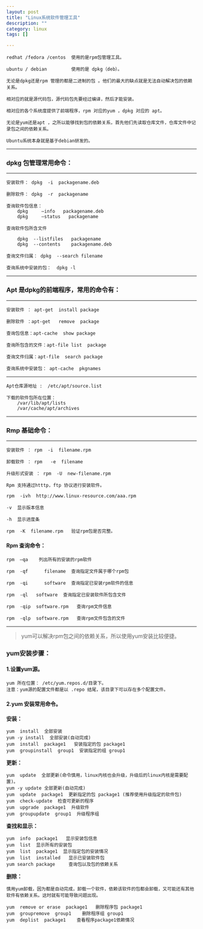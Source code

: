 ```yaml
---
layout: post
title: "Linux系统软件管理工具"
description: ""
category: linux
tags: []

---
```


    redhat /fedora /centos  使用的是rpm包管理工具。

    ubuntu / debian         使用的是 dpkg（deb）。

    无论是dpkg还是rpm 管理的都是二进制的包 。他们的最大的缺点就是无法自动解决包的依赖关系。

    相对应的就是源代码包，源代码包先要经过编译，然后才能安装。

    相对应的各个系统度提供了前端程序，rpm 对应的yum ，dpkg 对应的 apt。

    无论是yum还是apt ，之所以能够找到包的依赖关系，首先他们先读取仓库文件，仓库文件中记录包之间的依赖关系。

    Ubuntu系统本身就是基于debian研发的。

---

### dpkg 包管理常用命令：

---

    安装软件： dpkg  -i  packagename.deb

    删除软件： dpkg  -r  packagename

    查询软件包信息：
        dpkg     –info   packagename.deb
        dpkg     –status   packagename

    查询软件包所含文件

        dpkg  --listfiles   packagename
        dpkg  --contents    packagename.deb

    查询文件归属： dpkg  --search filename

    查询系统中安装的包：  dpkg -l

---

### Apt 是dpkg的前端程序，常用的命令有：

---

    安装软件 ： apt-get  install package

    删除软件 ：apt-get   remove  package

    查询包信息：apt-cache  show package

    查询所包含的文件：apt-file list  package

    查询文件归属：apt-file  search package

    查询系统中安装包： apt-cache  pkgnames

---

    Apt仓库源地址 :  /etc/apt/source.list   

    下载的软件包所在位置：
        /var/lib/apt/lists
        /var/cache/apt/archives

---

### Rmp 基础命令：

---

    安装软件 ： rpm  -i  filename.rpm

    卸载软件 ： rpm   -e  filename

    升级形式安装 ： rpm  -U  new-filename.rpm

    Rpm 支持通过htttp，ftp 协议进行安装软件。

    rpm  -ivh  http://www.linux-resource.com/aaa.rpm 

    -v  显示版本信息

    -h  显示进度条

    rpm  -K  filename.rpm   验证rpm包是否完整。


#### Rpm 查询命令：

    rpm  –qa    列出所有的安装的rpm软件

    rpm  -qf      filename  查询指定文件属于哪个rpm包

    rpm  -qi      software  查询指定已安装rpm软件的信息

    rpm  -ql   software  查询指定已安装软件所包含文件

    rpm  -qip  software.rpm   查询rpm文件信息

    rpm  -qlp  software.rpm   查询rpm文件包含的文件

---

> yum可以解决rpm包之间的依赖关系，所以使用yum安装比较便捷。

### yum安装步骤：

#### 1.设置yum源。

    yum 所在位置： /etc/yum.repos.d/目录下。
    注意：yum源的配置文件都是以 .repo 结尾，该目录下可以存在多个配置文件。

#### 2.yum 安装常用命令。

**安装：**

    yum  install  全部安装
    yum -y install  全部安装(自动完成)
    yum  install  package1   安装指定的包 package1
    yum  groupinstall  group1  安装指定的组 group1

**更新：**

    yum  update  全部更新(命令慎用，linux内核也会升级，升级后的linux内核是需要配置)。
    yum -y update 全部更新(自动完成)
    yum  update  package1  更新指定的包 package1 (推荐使用升级指定的软件包)
    yum  check-update  检查可更新的程序
    yum  upgrade  package1  升级软件
    yum  groupupdate  group1  升级程序组 

**查找和显示：**

    yum  info  package1   显示安装包信息
    yum  list  显示所有的安装包
    yum  list  package1  显示指定包的安装情况
    yum  list  installed   显示已安装软件包
    yum search package     查询包以及包的依赖关系

**删除：**

    慎用yum卸载，因为都是自动完成，卸载一个软件，依赖该软件的包都会卸载，又可能还有其他软件有依赖关系。这时就有可能导致问题出现。

    yum  remove or erase  package1   删除程序包 package1
    yum  groupremove  group1    删除程序组 group1
    yum  deplist  package1    查看程序package1依赖情况



